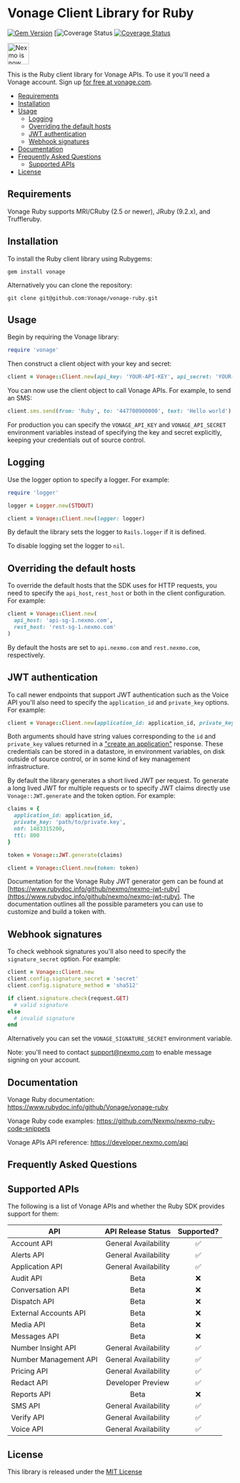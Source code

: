 # Vonage Client Library for Ruby

[![Gem Version](https://badge.fury.io/rb/vonage.svg)](https://badge.fury.io/rb/vonage) [![Coverage Status](https://github.com/Vonage/vonage-ruby/workflows/CI/badge.svg) [![Coverage Status](https://coveralls.io/repos/github/Vonage/vonage-ruby/badge.svg?branch=coveralls)](https://coveralls.io/github/Vonage/vonage-ruby?branch=master)

<img src="https://developer.nexmo.com/assets/images/Vonage_Nexmo.svg" height="48px" alt="Nexmo is now known as Vonage" />

This is the Ruby client library for Vonage APIs. To use it you'll
need a Vonage account. Sign up [for free at vonage.com][signup].

* [Requirements](#requirements)
* [Installation](#installation)
* [Usage](#usage)
    * [Logging](#logging)
    * [Overriding the default hosts](#overriding-the-default-hosts)
    * [JWT authentication](#jwt-authentication)
    * [Webhook signatures](#webhook-signatures)
* [Documentation](#documentation)
* [Frequently Asked Questions](#frequently-asked-questions)
    * [Supported APIs](#supported-apis)
* [License](#license)


## Requirements

Vonage Ruby supports MRI/CRuby (2.5 or newer), JRuby (9.2.x), and Truffleruby.


## Installation

To install the Ruby client library using Rubygems:

    gem install vonage

Alternatively you can clone the repository:

    git clone git@github.com:Vonage/vonage-ruby.git


## Usage

Begin by requiring the Vonage library:

```ruby
require 'vonage'
```

Then construct a client object with your key and secret:

```ruby
client = Vonage::Client.new(api_key: 'YOUR-API-KEY', api_secret: 'YOUR-API-SECRET')
```

You can now use the client object to call Vonage APIs. For example, to send an SMS:

```ruby
client.sms.send(from: 'Ruby', to: '447700900000', text: 'Hello world')
```

For production you can specify the `VONAGE_API_KEY` and `VONAGE_API_SECRET`
environment variables instead of specifying the key and secret explicitly,
keeping your credentials out of source control.


## Logging

Use the logger option to specify a logger. For example:

```ruby
require 'logger'

logger = Logger.new(STDOUT)

client = Vonage::Client.new(logger: logger)
```

By default the library sets the logger to `Rails.logger` if it is defined.

To disable logging set the logger to `nil`.


## Overriding the default hosts

To override the default hosts that the SDK uses for HTTP requests, you need to
specify the `api_host`, `rest_host` or both in the client configuration. For example:

```ruby
client = Vonage::Client.new(
  api_host: 'api-sg-1.nexmo.com',
  rest_host: 'rest-sg-1.nexmo.com'
)
```

By default the hosts are set to `api.nexmo.com` and `rest.nexmo.com`, respectively.


## JWT authentication

To call newer endpoints that support JWT authentication such as the Voice API you'll
also need to specify the `application_id` and `private_key` options. For example:

```ruby
client = Vonage::Client.new(application_id: application_id, private_key: private_key)
```

Both arguments should have string values corresponding to the `id` and `private_key`
values returned in a ["create an application"](https://developer.nexmo.com/api/application.v2#createApplication)
response. These credentials can be stored in a datastore, in environment variables,
on disk outside of source control, or in some kind of key management infrastructure.

By default the library generates a short lived JWT per request. To generate a long lived
JWT for multiple requests or to specify JWT claims directly use `Vonage::JWT.generate` and
the token option. For example:

```ruby
claims = {
  application_id: application_id,
  private_key: 'path/to/private.key',
  nbf: 1483315200,
  ttl: 800
}

token = Vonage::JWT.generate(claims)

client = Vonage::Client.new(token: token)
````

Documentation for the Vonage Ruby JWT generator gem can be found at
[https://www.rubydoc.info/github/nexmo/nexmo-jwt-ruby](https://www.rubydoc.info/github/nexmo/nexmo-jwt-ruby).
The documentation outlines all the possible parameters you can use to customize and build a token with.

## Webhook signatures

To check webhook signatures you'll also need to specify the `signature_secret` option. For example:

```ruby
client = Vonage::Client.new
client.config.signature_secret = 'secret'
client.config.signature_method = 'sha512'

if client.signature.check(request.GET)
  # valid signature
else
  # invalid signature
end
```

Alternatively you can set the `VONAGE_SIGNATURE_SECRET` environment variable.

Note: you'll need to contact support@nexmo.com to enable message signing on your account.


## Documentation

Vonage Ruby documentation: https://www.rubydoc.info/github/Vonage/vonage-ruby

Vonage Ruby code examples: https://github.com/Nexmo/nexmo-ruby-code-snippets

Vonage APIs API reference: https://developer.nexmo.com/api

## Frequently Asked Questions

## Supported APIs

The following is a list of Vonage APIs and whether the Ruby SDK provides support for them:

| API   | API Release Status |  Supported?
|----------|:---------:|:-------------:|
| Account API | General Availability |✅|
| Alerts API | General Availability |✅|
| Application API | General Availability |✅|
| Audit API | Beta |❌|
| Conversation API | Beta |❌|
| Dispatch API | Beta |❌|
| External Accounts API | Beta |❌|
| Media API | Beta | ❌|
| Messages API | Beta |❌|
| Number Insight API | General Availability |✅|
| Number Management API | General Availability |✅|
| Pricing API | General Availability |✅|
| Redact API | Developer Preview |✅|
| Reports API | Beta |❌|
| SMS API | General Availability |✅|
| Verify API | General Availability |✅|
| Voice API | General Availability |✅|

## License

This library is released under the [MIT License][license]

[signup]: https://dashboard.nexmo.com/sign-up?utm_source=DEV_REL&utm_medium=github&utm_campaign=ruby-client-library
[license]: LICENSE.txt
